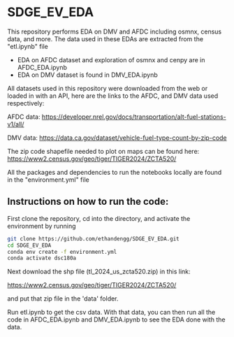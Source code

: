 # SDGE_EV_EDA
This repository performs EDA on DMV and AFDC including osmnx, census data, and more. The data used in these EDAs are extracted from the "etl.ipynb" file

- EDA on AFDC dataset and exploration of osmnx and cenpy are in AFDC_EDA.ipynb
- EDA on DMV dataset is found in DMV_EDA.ipynb

All datasets used in this repository were downloaded from the web or loaded in with an API, here are the links to the AFDC, and DMV data used respectively:

AFDC data: https://developer.nrel.gov/docs/transportation/alt-fuel-stations-v1/all/

DMV data: https://data.ca.gov/dataset/vehicle-fuel-type-count-by-zip-code

The zip code shapefile needed to plot on maps can be found here: https://www2.census.gov/geo/tiger/TIGER2024/ZCTA520/

All the packages and dependencies to run the notebooks locally are found in the "environment.yml" file

## Instructions on how to run the code:
First clone the repository, cd into the directory, and activate the environment by running

```bash
git clone https://github.com/ethandengg/SDGE_EV_EDA.git
cd SDGE_EV_EDA
conda env create -f environment.yml
conda activate dsc180a
```

Next download the shp file (tl_2024_us_zcta520.zip) in this link: 

https://www2.census.gov/geo/tiger/TIGER2024/ZCTA520/

and put that zip file in the 'data' folder.

Run etl.ipynb to get the csv data. With that data, you can then run all the code in AFDC_EDA.ipynb and DMV_EDA.ipynb to see the EDA done with the data.


